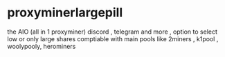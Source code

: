 # proxyminerlargepill
the AIO (all in 1 proxyminer) discord , telegram and more , option to select low or only large shares comptiable with main pools like 2miners , k1pool , woolypooly, herominers
